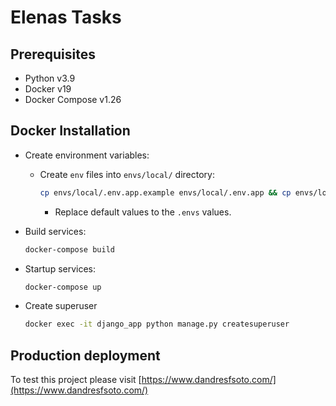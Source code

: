 # Elenas Tasks

## Prerequisites

- Python v3.9
- Docker v19
- Docker Compose v1.26

## Docker Installation

- Create environment variables:

  - Create `env` files into `envs/local/` directory:

    ```sh
    cp envs/local/.env.app.example envs/local/.env.app && cp envs/local/.env.db.example envs/local/.env.db
    ```
    - Replace default values to the `.envs` values.

- Build services:

  ```sh
  docker-compose build
  ```

- Startup services:

  ```sh
  docker-compose up
  ```

- Create superuser

  ```sh
  docker exec -it django_app python manage.py createsuperuser
  ```

## Production deployment
To test this project please visit [https://www.dandresfsoto.com/](https://www.dandresfsoto.com/)
